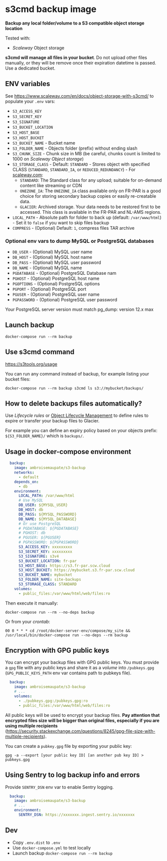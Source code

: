 # s3cmd backup image
**Backup any local folder/volume to a S3 compatible object storage location**

Tested with:

- *Scaleway* Object storage
    
**s3cmd will manage all files in your bucket**. Do not upload other files manually, or they
will be remove once their expiration datetime is passed. Use a dedicated bucket.

## ENV variables

See https://www.scaleway.com/en/docs/object-storage-with-s3cmd/ to populate your `.env` vars:

* `S3_ACCESS_KEY`
* `S3_SECRET_KEY`
* `S3_SIGNATURE`
* `S3_BUCKET_LOCATION`
* `S3_HOST_BASE`
* `S3_HOST_BUCKET`
* `S3_BUCKET_NAME` - Bucket name
* `S3_FOLDER_NAME` - Objects folder (prefix) without ending slash
* `S3_CHUNK_SIZE` - Chunk size in MB (be careful, chunks count is limited to 1000 on *Scaleway Object storage*)
* `S3_STORAGE_CLASS` - Default: `STANDARD` - Stores object with specified CLASS (`STANDARD`, `STANDARD_IA`, or `REDUCED_REDUNDANCY`) - For [scaleway.com](https://www.scaleway.com/en/docs/storage/object/quickstart/?_ga=2.254615240.1932398353.1675415614-917218686.1666605139#how-to-upload-files-into-a-bucket): 
  * `STANDARD`: The Standard class for any upload; suitable for on-demand content like streaming or CDN
  * `ONEZONE_IA`: The `ONEZONE_IA` class available only on FR-PAR is a good choice for storing secondary backup copies or easily re-creatable data.
  * `GLACIER`: Archived storage. Your data needs to be restored first to be accessed. This class is available in the FR-PAR and NL-AMS regions.
* `LOCAL_PATH` - Absolute path for folder to back up (default: `/var/www/html`) - Set it to `false` if you want to skip files backup
* `COMPRESS` - (Optional) Default: `1`, compress files TAR archive
  
### Optional env vars to dump MySQL or PostgreSQL databases

* `DB_USER` - (Optional) MySQL user name
* `DB_HOST` - (Optional) MySQL host name
* `DB_PASS` - (Optional) MySQL user password
* `DB_NAME` - (Optional) MySQL name
* `PGDATABASE` - (Optional) PostgreSQL Database nam
* `PGHOST` - (Optional) PostgreSQL host name
* `PGOPTIONS` - (Optional) PostgreSQL options
* `PGPORT` - (Optional) PostgreSQL port
* `PGUSER` - (Optional) PostgreSQL user name
* `PGPASSWORD` - (Optional) PostgreSQL user password

Your PostgreSQL server version must match pg_dump: version 12.x max

## Launch backup

```shell
docker-compose run --rm backup
```

## Use s3cmd command

https://s3tools.org/usage

You can run any command instead of backup, for example listing your bucket files:

```shell
docker-compose run --rm backup s3cmd ls s3://mybucket/backups/
```

## How to delete backups files automatically?

Use *Lifecycle rules* or [Object Lifecycle Management](https://docs.aws.amazon.com/AmazonS3/latest/dev/object-lifecycle-mgmt.html) to define rules to expire or transfer your backup files to Glacier.

For example you can define an expiry policy based on your objects prefix: `${S3_FOLDER_NAME}/` which is `backups/`.

## Usage in docker-compose environment

```yaml
  backup:
    image: ambroisemaupate/s3-backup
    networks:
      - default
    depends_on:
      - db
    environment:
      LOCAL_PATH: /var/www/html
      # Use MySQL
      DB_USER: ${MYSQL_USER}
      DB_HOST: db
      DB_PASS: ${MYSQL_PASSWORD}
      DB_NAME: ${MYSQL_DATABASE}
      # Or use PostgreSQL
      # PGDATABASE: ${PGDATABASE}
      # PGHOST: db
      # PGUSER: ${PGUSER}
      # PGPASSWORD: ${PGPASSWORD}
      S3_ACCESS_KEY: xxxxxxxxx
      S3_SECRET_KEY: xxxxxxxxx
      S3_SIGNATURE: s3v4
      S3_BUCKET_LOCATION: fr-par
      S3_HOST_BASE: https://s3.fr-par.scw.cloud
      S3_HOST_BUCKET: https://mybucket.s3.fr-par.scw.cloud
      S3_BUCKET_NAME: mybucket
      S3_FOLDER_NAME: site-backups
      S3_STORAGE_CLASS: STANDARD
    volumes:
      - public_files:/var/www/html/web/files:ro
```

Then execute it manually:

```shell
docker-compose run --rm --no-deps backup
```
Or from your *crontab*:
```
00 0 * * * cd /root/docker-server-env/compose/my_site && /usr/local/bin/docker-compose run --no-deps --rm backup
```

## Encryption with GPG public keys

You can encrypt your backup files with GPG public keys. You must provide a `gpg` file with any public keys and share it as a *volume* into `/pubkeys.gpg` (`GPG_PUBLIC_KEYS_PATH` env var contains path to pubkeys file).

```yaml
  backup:
    image: ambroisemaupate/s3-backup
    # ...
    volumes:
      - ./pubkeys.gpg:/pubkeys.gpg:ro
      - public_files:/var/www/html/web/files:ro
```

All public keys will be used to encrypt your backup files. **Pay attention that encrypted files size will be bigger than original files, especially if you are using multiple recipients** (https://security.stackexchange.com/questions/8245/gpg-file-size-with-multiple-recipients).

You can create a `pubkey.gpg` file by exporting your public key:

```shell 
gpg -a --export [your public key ID] [an another pub key ID] > pubkeys.gpg
```

## Using Sentry to log backup info and errors

Provide `SENTRY_DSN` env var to enable Sentry logging.

```yaml
  backup:
    image: ambroisemaupate/s3-backup
    # ...
    environment:
      SENTRY_DSN: https://xxxxxxx.ingest.sentry.io/xxxxxxx
```

## Dev

- Copy `.env.dist` to `.env`
- Use `docker-compose.yml` to test locally
- Launch backup `docker-compose run --rm backup`
